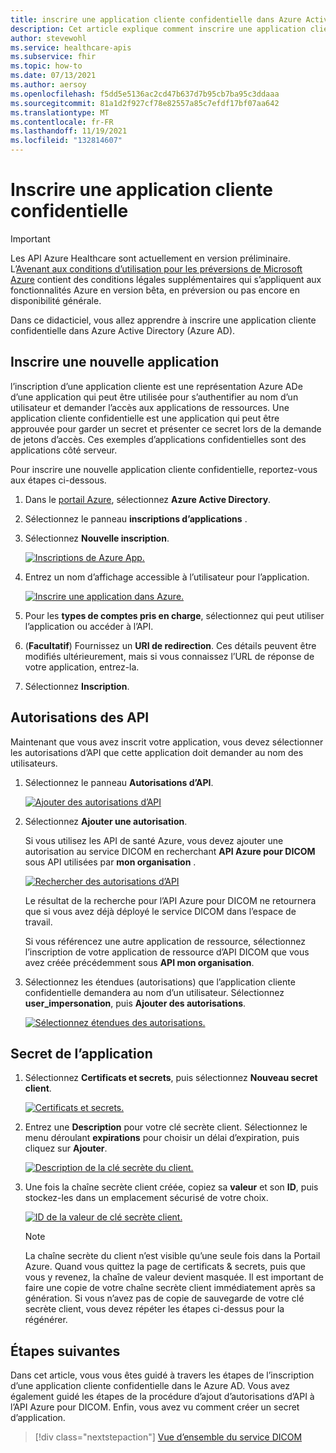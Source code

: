 ```yaml
---
title: inscrire une application cliente confidentielle dans Azure Active Directory-api de santé Azure pour DICOM
description: Cet article explique comment inscrire une application cliente confidentielle dans Azure Active Directory.
author: stevewohl
ms.service: healthcare-apis
ms.subservice: fhir
ms.topic: how-to
ms.date: 07/13/2021
ms.author: aersoy
ms.openlocfilehash: f5dd5e5136ac2cd47b637d7b95cb7ba95c3ddaaa
ms.sourcegitcommit: 81a1d2f927cf78e82557a85c7efdf17bf07aa642
ms.translationtype: MT
ms.contentlocale: fr-FR
ms.lasthandoff: 11/19/2021
ms.locfileid: "132814607"
---
```

# <a name="register-a-confidential-client-application"></a>Inscrire une application cliente confidentielle

> [!IMPORTANT]
> Les API Azure Healthcare sont actuellement en version préliminaire. L’[Avenant aux conditions d’utilisation pour les préversions de Microsoft Azure](https://azure.microsoft.com/support/legal/preview-supplemental-terms/) contient des conditions légales supplémentaires qui s’appliquent aux fonctionnalités Azure en version bêta, en préversion ou pas encore en disponibilité générale.

Dans ce didacticiel, vous allez apprendre à inscrire une application cliente confidentielle dans Azure Active Directory (Azure AD).

## <a name="register-a-new-application"></a>Inscrire une nouvelle application

l’inscription d’une application cliente est une représentation Azure ADe d’une application qui peut être utilisée pour s’authentifier au nom d’un utilisateur et demander l’accès aux applications de ressources. Une application cliente confidentielle est une application qui peut être approuvée pour garder un secret et présenter ce secret lors de la demande de jetons d’accès. Ces exemples d’applications confidentielles sont des applications côté serveur.

Pour inscrire une nouvelle application cliente confidentielle, reportez-vous aux étapes ci-dessous.

1. Dans le [portail Azure](https://portal.azure.com), sélectionnez **Azure Active Directory**.
2. Sélectionnez le panneau **inscriptions d’applications** .
3. Sélectionnez **Nouvelle inscription**.

   [![Inscriptions de Azure App. ](media/dicom-azure-app-registrations.png) ](media/dicom-azure-app-registrations.png#lightbox)

4. Entrez un nom d’affichage accessible à l’utilisateur pour l’application.

   [![Inscrire une application dans Azure. ](media/dicom-registration-application-name.png) ](media/dicom-registration-application-name.png#lightbox)

5. Pour les **types de comptes pris en charge**, sélectionnez qui peut utiliser l’application ou accéder à l’API.
6. (**Facultatif**) Fournissez un **URI de redirection**. Ces détails peuvent être modifiés ultérieurement, mais si vous connaissez l’URL de réponse de votre application, entrez-la.
7. Sélectionnez **Inscription**.

## <a name="api-permissions"></a>Autorisations des API

Maintenant que vous avez inscrit votre application, vous devez sélectionner les autorisations d’API que cette application doit demander au nom des utilisateurs.

1. Sélectionnez le panneau **Autorisations d’API**.

   [![Ajouter des autorisations ](media/dicom-add-api-permissions.png) d’API ](media/dicom-add-api-permissions.png#lightbox)

2. Sélectionnez **Ajouter une autorisation**.

   Si vous utilisez les API de santé Azure, vous devez ajouter une autorisation au service DICOM en recherchant **API Azure pour DICOM** sous API utilisées par **mon organisation** . 

   [![Rechercher des autorisations ](media/dicom-search-apis-permissions.png) d’API ](media/dicom-search-apis-permissions.png#lightbox)

   Le résultat de la recherche pour l’API Azure pour DICOM ne retournera que si vous avez déjà déployé le service DICOM dans l’espace de travail.

   Si vous référencez une autre application de ressource, sélectionnez l’inscription de votre application de ressource d’API DICOM que vous avez créée précédemment sous **API mon organisation**.

3. Sélectionnez les étendues (autorisations) que l’application cliente confidentielle demandera au nom d’un utilisateur. Sélectionnez **user_impersonation**, puis **Ajouter des autorisations**.

   [![Sélectionnez étendues des autorisations. ](media/dicom-select-scopes.png) ](media/dicom-select-scopes.png#lightbox)

## <a name="application-secret"></a>Secret de l’application

1. Sélectionnez **Certificats et secrets**, puis sélectionnez **Nouveau secret client**.

   [![Certificats et secrets. ](media/dicom-new-client-secret.png) ](media/dicom-new-client-secret.png#lightbox)

2. Entrez une **Description** pour votre clé secrète client. Sélectionnez le menu déroulant **expirations** pour choisir un délai d’expiration, puis cliquez sur **Ajouter**.

   [![Description de la clé secrète du client. ](media/dicom-client-secret-description.png) ](media/dicom-client-secret-description.png#lightbox)

3. Une fois la chaîne secrète client créée, copiez sa **valeur** et son **ID**, puis stockez-les dans un emplacement sécurisé de votre choix.

   [![ID de la valeur de clé secrète client. ](media/dicom-client-secret-value-id.png) ](media/dicom-client-secret-value-id.png#lightbox)

   > [!NOTE]
   > La chaîne secrète du client n’est visible qu’une seule fois dans la Portail Azure. Quand vous quittez la page de certificats & secrets, puis que vous y revenez, la chaîne de valeur devient masquée. Il est important de faire une copie de votre chaîne secrète client immédiatement après sa génération. Si vous n’avez pas de copie de sauvegarde de votre clé secrète client, vous devez répéter les étapes ci-dessus pour la régénérer.

## <a name="next-steps"></a>Étapes suivantes

Dans cet article, vous vous êtes guidé à travers les étapes de l’inscription d’une application cliente confidentielle dans le Azure AD. Vous avez également guidé les étapes de la procédure d’ajout d’autorisations d’API à l’API Azure pour DICOM. Enfin, vous avez vu comment créer un secret d’application. 

>[!div class="nextstepaction"]
>[Vue d’ensemble du service DICOM](dicom-services-overview.md)



